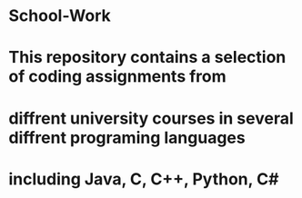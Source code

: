 # School-Work
# This repository contains a selection of coding assignments from
# diffrent university courses in several diffrent programing languages
# including Java, C, C++, Python, C#
